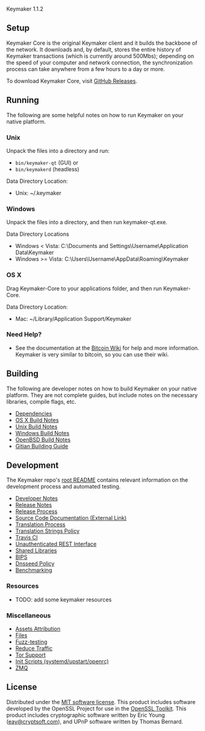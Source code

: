 Keymaker 1.1.2

Setup
---------------------
Keymaker Core is the original Keymaker client and it builds the backbone of the network. It downloads and, by default, stores the entire history of Keymaker transactions (which is currently around 500Mbs); depending on the speed of your computer and network connection, the synchronization process can take anywhere from a few hours to a day or more.

To download Keymaker Core, visit [GitHub Releases](https://github.com/KeymakerCoin/Keymaker-Coin-Cryptocurrency/releases/latest).

Running
---------------------
The following are some helpful notes on how to run Keymaker on your native platform.

### Unix

Unpack the files into a directory and run:

- `bin/keymaker-qt` (GUI) or
- `bin/keymakerd` (headless)

Data Directory Location:
- Unix: ~/.keymaker

### Windows

Unpack the files into a directory, and then run keymaker-qt.exe.

Data Directory Locations

- Windows < Vista: C:\Documents and Settings\Username\Application Data\Keymaker
- Windows >= Vista: C:\Users\Username\AppData\Roaming\Keymaker

### OS X

Drag Keymaker-Core to your applications folder, and then run Keymaker-Core.

Data Directory Location:
- Mac: ~/Library/Application Support/Keymaker

### Need Help?

* See the documentation at the [Bitcoin Wiki](https://en.bitcoin.it/wiki/Main_Page)
for help and more information. Keymaker is very similar to bitcoin, so you can use their wiki.

Building
---------------------
The following are developer notes on how to build Keymaker on your native platform. They are not complete guides, but include notes on the necessary libraries, compile flags, etc.

- [Dependencies](dependencies.md)
- [OS X Build Notes](build-osx.md)
- [Unix Build Notes](build-unix.md)
- [Windows Build Notes](build-windows.md)
- [OpenBSD Build Notes](build-openbsd.md)
- [Gitian Building Guide](gitian-building.md)

Development
---------------------
The Keymaker repo's [root README](/README.md) contains relevant information on the development process and automated testing.

- [Developer Notes](developer-notes.md)
- [Release Notes](release-notes.md)
- [Release Process](release-process.md)
- [Source Code Documentation (External Link)](none-yet)
- [Translation Process](translation_process.md)
- [Translation Strings Policy](translation_strings_policy.md)
- [Travis CI](travis-ci.md)
- [Unauthenticated REST Interface](REST-interface.md)
- [Shared Libraries](shared-libraries.md)
- [BIPS](bips.md)
- [Dnsseed Policy](dnsseed-policy.md)
- [Benchmarking](benchmarking.md)

### Resources
* TODO: add some keymaker resources

### Miscellaneous
- [Assets Attribution](assets-attribution.md)
- [Files](files.md)
- [Fuzz-testing](fuzzing.md)
- [Reduce Traffic](reduce-traffic.md)
- [Tor Support](tor.md)
- [Init Scripts (systemd/upstart/openrc)](init.md)
- [ZMQ](zmq.md)

License
---------------------
Distributed under the [MIT software license](/COPYING).
This product includes software developed by the OpenSSL Project for use in the [OpenSSL Toolkit](https://www.openssl.org/). This product includes
cryptographic software written by Eric Young ([eay@cryptsoft.com](mailto:eay@cryptsoft.com)), and UPnP software written by Thomas Bernard.
